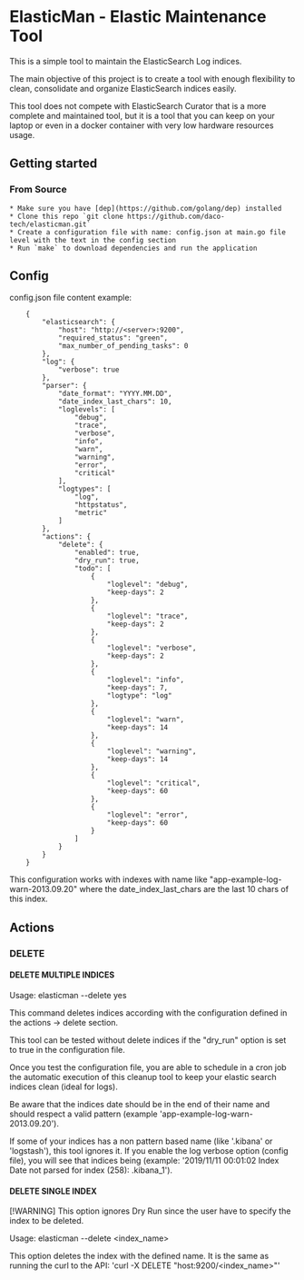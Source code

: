 # ElasticMan - Elastic Maintenance Tool

This is a simple tool to maintain the ElasticSearch Log indices.

The main objective of this project is to create a tool with enough flexibility to clean, consolidate and organize ElasticSearch indices easily.

This tool does not compete with ElasticSearch Curator that is a more complete and maintained tool, but it is a tool that you can keep on your laptop or even in a docker container with very low hardware resources usage.

## Getting started

### From Source
    * Make sure you have [dep](https://github.com/golang/dep) installed
    * Clone this repo `git clone https://github.com/daco-tech/elasticman.git`
    * Create a configuration file with name: config.json at main.go file level with the text in the config section
    * Run `make` to download dependencies and run the application

## Config

config.json file content example:
```
    {
        "elasticsearch": {
            "host": "http://<server>:9200",
            "required_status": "green",
            "max_number_of_pending_tasks": 0
        },
        "log": {
            "verbose": true
        },
        "parser": {
            "date_format": "YYYY.MM.DD",
            "date_index_last_chars": 10,
            "loglevels": [
                "debug",
                "trace",
                "verbose",
                "info",
                "warn",
                "warning",
                "error",
                "critical"
            ],
            "logtypes": [
                "log",
                "httpstatus",
                "metric"
            ]
        },
        "actions": {
            "delete": {
                "enabled": true,
                "dry_run": true,
                "todo": [
                    {
                        "loglevel": "debug",
                        "keep-days": 2
                    },
                    {
                        "loglevel": "trace",
                        "keep-days": 2
                    },
                    {
                        "loglevel": "verbose",
                        "keep-days": 2
                    },
                    {
                        "loglevel": "info",
                        "keep-days": 7,
                        "logtype": "log"
                    },
                    {
                        "loglevel": "warn",
                        "keep-days": 14
                    },
                    {
                        "loglevel": "warning",
                        "keep-days": 14
                    },
                    {
                        "loglevel": "critical",
                        "keep-days": 60
                    },
                    {
                        "loglevel": "error",
                        "keep-days": 60
                    }
                ]
            }
        }
    }
```

This configuration works with indexes with name like "app-example-log-warn-2013.09.20" where the date_index_last_chars are the last 10 chars of this index.

## Actions

### DELETE 

#### DELETE MULTIPLE INDICES
Usage: elasticman --delete yes

This command deletes indices according with the configuration defined in the actions -> delete section. 

This tool can be tested without delete indices if the  "dry_run" option is set to true in the configuration file.

Once you test the configuration file, you are able to schedule in a cron job the automatic execution of this cleanup tool to keep your elastic search indices clean (ideal for logs).

Be aware that the indices date should be in the end of their name and should respect a valid pattern (example 'app-example-log-warn-2013.09.20').

If some of your indices has a non pattern based name (like '.kibana' or 'logstash'), this tool ignores it. If you enable the log verbose option (config file), you will see that indices being (example: '2019/11/11 00:01:02 Index Date not parsed for index (258): .kibana_1').

#### DELETE SINGLE INDEX
[!WARNING] This option ignores Dry Run since the user have to specify the index to be deleted.

Usage: elasticman --delete <index_name>

This option deletes the index with the defined name. It is the same as running the curl to the API: 'curl -X DELETE "host:9200/<index_name>"'
